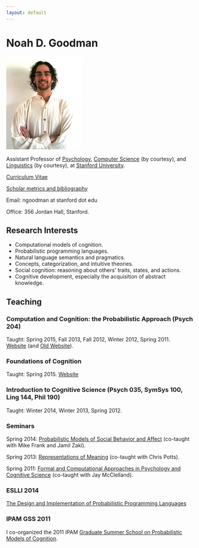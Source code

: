```yaml
---
layout: default
---
```



# Noah D. Goodman

![picture of Noah](/images/members/noah.jpg)

Assistant Professor of [Psychology](https://www.stanford.edu/dept/psychology/), [Computer Science](http://www-cs.stanford.edu/) (by courtesy), and [Linguistics](http://linguistics.stanford.edu/) (by courtesy), at [Stanford University](http://stanford.edu).

[Curriculum Vitae](ndg-cv.html)

[Scholar metrics and bibliography](https://scholar.google.com/citations?user=OUpIbcQAAAAJ)

Email: ngoodman at stanford dot edu

Office: 356 Jordan Hall, Stanford.


## Research Interests

* Computational models of cognition.
* Probabilistic programming languages.
* Natural language semantics and pragmatics.
* Concepts, categorization, and intuitive theories.
* Social cognition: reasoning about others' traits, states, and actions.
* Cognitive development, especially the acquisition of abstract knowledge.


## Teaching

### Computation and Cognition: the Probabilistic Approach (Psych 204)

Taught: Spring 2015, Fall 2013, Fall 2012, Winter 2012, Spring 2011.  
[Website](psych204.html) 
(and [Old Website](http://www.stanford.edu/~ngoodman/psych204/)).

### Foundations of Cognition

Taught: Spring 2015. [Website](https://docs.google.com/document/d/1KV4VaA_ixBJO6JtNe5yt9ckKpyzA_Vhme84SCxYUaNE)

### Introduction to Cognitive Science (Psych 035, SymSys 100, Ling 144, Phil 190)

Taught: Winter 2014, Winter 2013, Spring 2012.

### Seminars

Spring 2014: [Probabilistic Models of Social Behavior and Affect](http://explorecourses.stanford.edu/search?view=catalog&filter-coursestatus-Active=on&q=PSYCH%20241:%20Probabilistic%20Models%20of%20Social%20Behavior%20and%20Affect&academicYear=20132014) (co-taught with Mike Frank and Jamil Zaki).

Spring 2013: [Representations of Meaning](http://www.stanford.edu/class/linguist236/index.html) (co-taught with Chris Potts).


Spring 2011: [Formal and Computational Approaches in Psychology and Cognitive Science](http://www.stanford.edu/~ngoodman/Psych239.html) (co-taught with Jay McClelland).


### ESLLI 2014
[The Design and Implementation of Probabilistic Programming Languages](http://dippl.org)

### IPAM GSS 2011
I co-organized the 2011 IPAM [Graduate Summer School on Probabilistic Models of Cognition](http://www.ipam.ucla.edu/programs/gss2011/).



